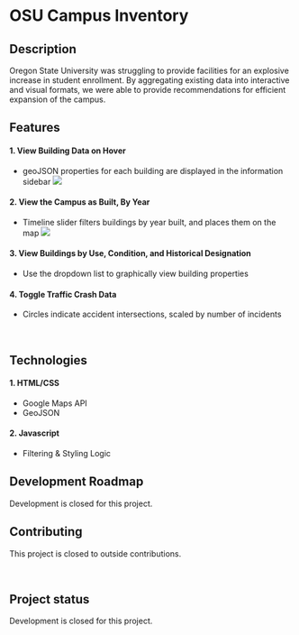 # OSU Campus Inventory

## Description
Oregon State University was struggling to provide facilities for an explosive increase in student enrollment. 
By aggregating existing data into interactive and visual formats, we were able to provide recommendations for efficient 
expansion of the campus.

## Features
#### 1. View Building Data on Hover
- geoJSON properties for each building are displayed in the information sidebar
![](http://rbompiani.com/images/projects/recipe1.jpg)

#### 2. View the Campus as Built, By Year
- Timeline slider filters buildings by year built, and places them on the map
![](http://rbompiani.com/images/projects/recipe2.jpg)

#### 3. View Buildings by Use, Condition, and Historical Designation
- Use the dropdown list to graphically view building properties

#### 4. Toggle Traffic Crash Data
- Circles indicate accident intersections, scaled by number of incidents

<p>&nbsp;</p>

## Technologies
#### 1. HTML/CSS
- Google Maps API
- GeoJSON
#### 2. Javascript
- Filtering & Styling Logic

## Development Roadmap
Development is closed for this project. 

## Contributing
This project is closed to outside contributions.
<p>&nbsp;</p>

## Project status
Development is closed for this project. 
